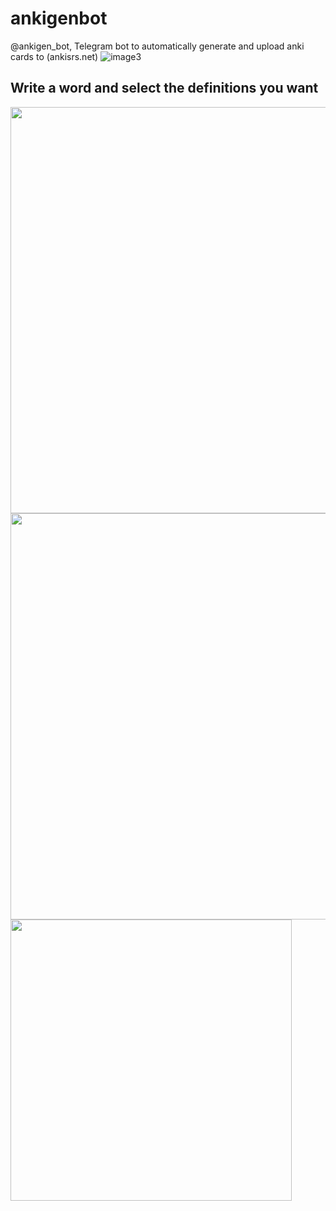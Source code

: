 # ankigenbot
@ankigen_bot, Telegram bot to automatically generate and upload anki cards to (ankisrs.net)
![image3](https://github.com/damaru2/ankigenbot/blob/master/.assets/image3.png)

## Write a word and select the definitions you want
<img src="https://github.com/damaru2/ankigenbot/blob/master/.assets/image1.png" width="650">

<img src="https://github.com/damaru2/ankigenbot/blob/master/.assets/image2.png" width="650">

<img src="https://github.com/damaru2/ankigenbot/blob/master/.assets/image4.jpg" width="450">

